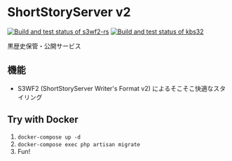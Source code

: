 # ShortStoryServer v2
[![Build and test status of s3wf2-rs](https://github.com/kb10uy/shortstoryserver2/workflows/build%20of%20s3wf2-rs/badge.svg)](https://github.com/kb10uy/shortstoryserver2/actions?workflow=build+of+s3wf2-rs)
[![Build and test status of kbs32](https://github.com/kb10uy/shortstoryserver2/workflows/build%20of%20kbs32/badge.svg)](https://github.com/kb10uy/shortstoryserver2/actions?workflow=build+of+kbs32)

黒歴史保管・公開サービス

## 機能
* S3WF2 (ShortStoryServer Writer's Format v2) によるそこそこ快適なスタイリング

## Try with Docker
1. `docker-compose up -d`
2. `docker-compose exec php artisan migrate`
3. Fun!
